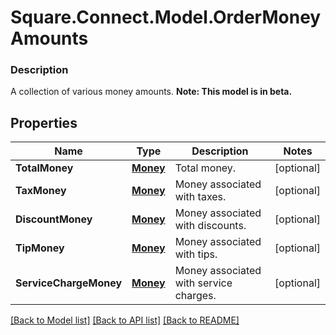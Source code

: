 # Square.Connect.Model.OrderMoneyAmounts

### Description

A collection of various money amounts.
**Note: This model is in beta.**

## Properties

Name | Type | Description | Notes
------------ | ------------- | ------------- | -------------
**TotalMoney** | [**Money**](Money.md) | Total money. | [optional] 
**TaxMoney** | [**Money**](Money.md) | Money associated with taxes. | [optional] 
**DiscountMoney** | [**Money**](Money.md) | Money associated with discounts. | [optional] 
**TipMoney** | [**Money**](Money.md) | Money associated with tips. | [optional] 
**ServiceChargeMoney** | [**Money**](Money.md) | Money associated with service charges. | [optional] 



[[Back to Model list]](../README.md#documentation-for-models) [[Back to API list]](../README.md#documentation-for-api-endpoints) [[Back to README]](../README.md)

